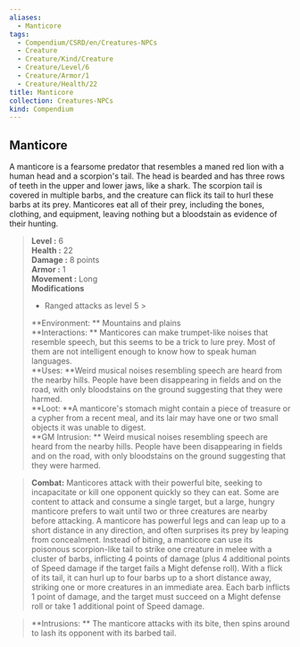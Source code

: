 ```yaml
---
aliases:
  - Manticore
tags:
  - Compendium/CSRD/en/Creatures-NPCs
  - Creature
  - Creature/Kind/Creature
  - Creature/Level/6
  - Creature/Armor/1
  - Creature/Health/22
title: Manticore
collection: Creatures-NPCs
kind: Compendium
---
```

## Manticore  
A manticore is a fearsome predator that resembles a maned red lion with a human head and a scorpion's tail. The head is bearded and has three rows of teeth in the upper and lower jaws, like a shark. The scorpion tail is covered in multiple barbs, and the creature can flick its tail to hurl these barbs at its prey. Manticores eat all of their prey, including the bones, clothing, and equipment, leaving nothing but a bloodstain as evidence of their hunting.  

  
> **Level :** 6  
> **Health :** 22  
> **Damage :** 8 points  
> **Armor :** 1  
> **Movement :** Long  
> **Modifications**  
>- Ranged attacks as level 5 >
>  
> **Environment: ** Mountains and plains  
> **Interactions: ** Manticores can make trumpet-like noises that resemble speech, but this seems to be a trick to lure prey. Most of them are not intelligent enough to know how to speak human languages.  
> **Uses: **Weird musical noises resembling speech are heard from the nearby hills. People have been disappearing in fields and on the road, with only bloodstains on the ground suggesting that they were harmed.  
> **Loot: **A manticore's stomach might contain a piece of treasure or a cypher from a recent meal, and its lair may have one or two small objects it was unable to digest.  
> **GM Intrusion: ** Weird musical noises resembling speech are heard from the nearby hills. People have been disappearing in fields and on the road, with only bloodstains on the ground suggesting that they were harmed.  

> **Combat:** 
> Manticores attack with their powerful bite, seeking to incapacitate or kill one opponent quickly so they can eat. Some are content to attack and consume a single target, but a large, hungry manticore prefers to wait until two or three creatures are nearby before attacking. A manticore has powerful legs and can leap up to a short distance in any direction, and often surprises its prey by leaping from concealment. 
Instead of biting, a manticore can use its poisonous scorpion-like tail to strike one creature in melee with a cluster of barbs, inflicting 4 points of damage (plus 4 additional points of Speed damage if the target fails a Might defense roll). With a flick of its tail, it can hurl up to four barbs up to a short distance away, striking one or more creatures in an immediate area. Each barb inflicts 1 point of damage, and the target must succeed on a Might defense roll or take 1 additional point of Speed damage.  
  

> **Intrusions: ** 
> The manticore attacks with its bite, then spins around to lash its opponent with its barbed tail.  
